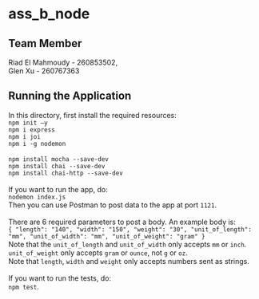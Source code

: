 # ass_b_node

## Team Member
Riad El Mahmoudy - 260853502,<br />
Glen Xu - 260767363

## Running the Application
In this directory, first install the required resources:<br />
`npm init —y`<br />
`npm i express`<br />
`npm i joi`<br />
`npm i -g nodemon`<br />
<br />
`npm install mocha --save-dev`<br />
`npm install chai --save-dev`<br />
`npm install chai-http --save-dev`<br />
<br />
If you want to run the app, do:<br />
`nodemon index.js`<br />
Then you can use Postman to post data to the app at port `1121`.<br />
<br />
There are 6 required parameters to post a body. An example body is:<br />
`{
    "length": "140",
    "width": "150",
    "weight": "30",
    "unit_of_length": "mm",
    "unit_of_width": "mm",
    "unit_of_weight": "gram"
}`<br />
Note that the `unit_of_length` and `unit_of_width` only accepts `mm` or `inch`. `unit_of_weight` only accepts `gram` or `ounce`, not `g` or `oz`.<br />
Note that `length`, `width` and `weight` only accepts numbers sent as strings.<br />
<br />
If you want to run the tests, do:<br />
`npm test`.
